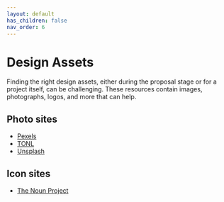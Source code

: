 ```yaml
---
layout: default
has_children: false
nav_order: 6
---
```


# Design Assets

Finding the right design assets, either during the proposal stage or for a project itself, can be challenging. These resources contain images, photographs, logos, and more that can help.

## Photo sites

* [Pexels](https://pexels.com)
* [TONL](https://tonl.co/)
* [Unsplash](https://unsplash.com)

## Icon sites

* [The Noun Project](https://thenounproject.com)
